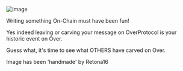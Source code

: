 ![image](https://github.com/user-attachments/assets/8a901f1b-d360-4a8a-9a3e-a6d9cbc01315)

Writing something On-Chain must have been fun! 

Yes indeed leaving or carving your message on OverProtocol is your historic event on Over.

Guess what, it's time to see what OTHERS have carved on Over.


Image has been 'handmade' by Retona16

